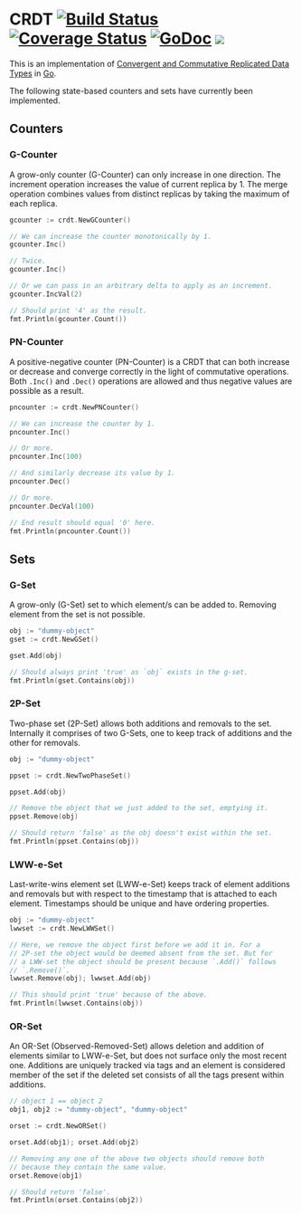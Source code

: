 # CRDT [![Build Status](https://travis-ci.org/neurodrone/crdt.svg?branch=master)](https://travis-ci.org/neurodrone/crdt) [![Coverage Status](https://coveralls.io/repos/neurodrone/crdt/badge.svg?branch=master&service=github)](https://coveralls.io/github/neurodrone/crdt?branch=master) [![GoDoc](https://godoc.org/github.com/neurodrone/crdt?status.svg)](https://godoc.org/github.com/neurodrone/crdt) [![](https://img.shields.io/badge/license-MIT-blue.svg)](https://github.com/neurodrone/crdt/blob/master/LICENSE)

This is an implementation of [Convergent and Commutative Replicated Data Types](https://hal.inria.fr/inria-00555588/document) in [Go](https://golang.org/).

The following state-based counters and sets have currently been
implemented.

## Counters

### G-Counter

A grow-only counter (G-Counter) can only increase in one direction. The increment
operation increases the value of current replica by 1. The merge
operation combines values from distinct replicas by taking the maximum
of each replica.

```go
gcounter := crdt.NewGCounter()

// We can increase the counter monotonically by 1.
gcounter.Inc()

// Twice.
gcounter.Inc()

// Or we can pass in an arbitrary delta to apply as an increment.
gcounter.IncVal(2)

// Should print '4' as the result.
fmt.Println(gcounter.Count())
```

### PN-Counter

A positive-negative counter (PN-Counter) is a CRDT that can both increase or
decrease and converge correctly in the light of commutative
operations. Both `.Inc()` and `.Dec()` operations are allowed and thus
negative values are possible as a result.

```go
pncounter := crdt.NewPNCounter()

// We can increase the counter by 1.
pncounter.Inc()

// Or more.
pncounter.Inc(100)

// And similarly decrease its value by 1.
pncounter.Dec()

// Or more.
pncounter.DecVal(100)

// End result should equal '0' here.
fmt.Println(pncounter.Count())
```

## Sets

### G-Set

A grow-only (G-Set) set to which element/s can be added to. Removing element
from the set is not possible.

```go
obj := "dummy-object"
gset := crdt.NewGSet()

gset.Add(obj)

// Should always print 'true' as `obj` exists in the g-set.
fmt.Println(gset.Contains(obj))
```

### 2P-Set

Two-phase set (2P-Set) allows both additions and removals to the set.
Internally it comprises of two G-Sets, one to keep track of additions
and the other for removals.

```go
obj := "dummy-object"

ppset := crdt.NewTwoPhaseSet()

ppset.Add(obj)

// Remove the object that we just added to the set, emptying it.
ppset.Remove(obj)

// Should return 'false' as the obj doesn't exist within the set.
fmt.Println(ppset.Contains(obj))
```

### LWW-e-Set

Last-write-wins element set (LWW-e-Set) keeps track of element additions
and removals but with respect to the timestamp that is attached to each
element. Timestamps should be unique and have ordering properties.

```go
obj := "dummy-object"
lwwset := crdt.NewLWWSet()

// Here, we remove the object first before we add it in. For a
// 2P-set the object would be deemed absent from the set. But for
// a LWW-set the object should be present because `.Add()` follows
// `.Remove()`.
lwwset.Remove(obj); lwwset.Add(obj)

// This should print 'true' because of the above.
fmt.Println(lwwset.Contains(obj))
```

### OR-Set

An OR-Set (Observed-Removed-Set) allows deletion and addition of
elements similar to LWW-e-Set, but does not surface only the most recent one. Additions are uniquely tracked via tags and an element is considered member of the set if the deleted set consists of all the tags present within additions.

```go
// object 1 == object 2
obj1, obj2 := "dummy-object", "dummy-object"

orset := crdt.NewORSet()

orset.Add(obj1); orset.Add(obj2)

// Removing any one of the above two objects should remove both
// because they contain the same value.
orset.Remove(obj1)

// Should return 'false'.
fmt.Println(orset.Contains(obj2))
```
